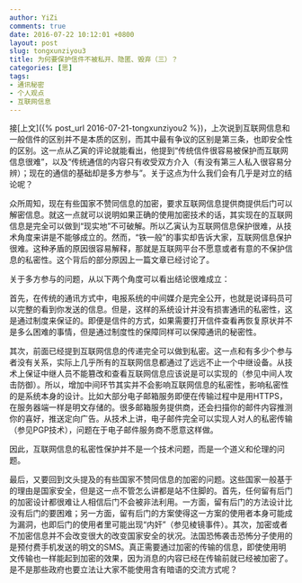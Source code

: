 ```yaml
---
author: YiZi
comments: true
date: 2016-07-22 10:12:01 +0800
layout: post
slug: tongxunziyou3
title: 为何要保护信件不被私开、隐匿、毁弃（三）？
categories: [思]
tags:
- 通讯秘密
- 个人观点
- 互联网信息
---
```

接[上文]({% post_url 2016-07-21-tongxunziyou2 %})，上次说到互联网信息和一般信件的区别并不是本质的区别，而其中最有争议的区别是第三条，也即安全性的区别。这一点从乙寅的评论就能看出，他提到“传统信件很容易被保护而互联网信息很难”，以及“传统通信的内容只有收受双方介入（有没有第三人私入很容易分辨）；现在的通信的基础却是多方参与”。关于这点为什么我们会有几乎是对立的结论呢？

众所周知，现在有些国家不赞同信息的加密，要求互联网信息提供商提供后门可以解密信息。就这一点就可以说明如果正确的使用加密技术的话，其实现在的互联网信息是完全可以做到“现实地”不可破解。所以乙寅认为互联网信息保护很难，从技术角度来讲是不能够成立的。然而，“铁一般”的事实却告诉大家，互联网信息保护很难。这种矛盾的原因很容易解释，那就是互联网平台不愿意或者有意的不保护信息的私密性。这个背后的部分原因上一篇文章已经讨论了。

关于多方参与的问题，从以下两个角度可以看出结论很难成立：

首先，在传统的通讯方式中，电报系统的中间媒介是完全公开，也就是说译码员可以完整的看到你发送的信息。但是，这样的系统设计并没有损害通讯的私密性，这是通过制度来保证的。即便是信件的方式，如果需要打开信件查看再恢复原状并不是多么困难的事情，但是通过制度性的保障同样可以保障通讯的秘密性。

其次，前面已经提到互联网信息的传递完全可以做到私密。这一点和有多少个参与者没有关系，实际上几乎所有的互联网信息都通过了远远不止一个中继设备。从技术上保证中继人员不能篡改和查看互联网信息应该说是可以实现的（参见中间人攻击防御）。所以，增加中间环节其实并不会影响互联网信息的私密性，影响私密性的是系统本身的设计。比如大部分电子邮箱服务即便在传输过程中是用HTTPS，在服务器端一样是明文存储的。很多邮箱服务提供商，还会扫描你的邮件内容推测你的喜好，推送定向广告。从技术上讲，电子邮件完全可以实现人对人的私密传输（参见PGP技术），问题在于电子邮件服务商不愿意这样做。

因此，互联网信息的私密性保护并不是一个技术问题，而是一个道义和伦理的问题。

最后，又要回到文头提及的有些国家不赞同信息的加密的问题。这些国家一般基于的理由是国家安全，但是这一点不管怎么讲都是站不住脚的。首先，任何留有后门的加密设计都很难让人相信后门不会被非法利用。一方面，留有后门的方法设计比没有后门的要困难；另一方面，留有后门的方案使得这一方案的使用者本身可能成为漏洞，也即后门的使用者里可能出现“内奸”（参见棱镜事件）。其次，加密或者不加密信息并不会改变很大的改变国家安全的状况。法国恐怖袭击恐怖分子使用的是预付费手机发送的明文的SMS。真正需要通过加密的传输的信息，即使使用明文传输也一样能起到加密的效果，因为消息的内容已经在传输前就已经被加密了。是不是那些政府也要立法让大家不能使用含有暗语的交流方式呢？
